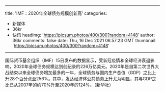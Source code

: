 
---
title: 'IMF：2020年全球债务规模创新高'
categories: 
 - 新媒体
 - 36kr
 - 快讯
headimg: 'https://picsum.photos/400/300?random=4148'
author: 36kr
comments: false
date: Thu, 16 Dec 2021 06:57:23 GMT
thumbnail: 'https://picsum.photos/400/300?random=4148'
---

<div>   
国际货币基金组织（IMF）15日发布的数据显示，受新冠疫情和全球经济衰退影响，2020年全球债务规模达到创纪录的226万亿美元。2020年是自第二次世界大战结束以来全球债务增加最多的一年，全球债务与国内生产总值（GDP）之比上升28个百分点至256%。其中，发达经济体公共债务上升尤为明显，其与GDP之比已从2007年的约70%升至2020年的124%。（新华社）  
</div>
            